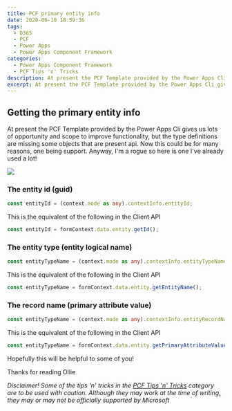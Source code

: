 ```yaml
---
title: PCF primary entity info
date: 2020-06-10 18:59:36
tags:
  - D365
  - PCF
  - Power Apps
  - Power Apps Component Framework
categories:
  - Power Apps Component Framework
  - PCF Tips 'n' Tricks
description: At present the PCF Template provided by the Power Apps Cli gives us lots of opportunity and scope to improve functionality, but the type definitions are missing some objects that are present api. Now this could be for many reasons, one being support. Anyway, I'm a rogue so here is one I've already used a lot!
excerpt: At present the PCF Template provided by the Power Apps Cli gives us lots of opportunity and scope to improve functionality, but the type definitions are missing some objects that are present api. Now this could be for many reasons, one being support. Anyway, I'm a rogue so here is one I've already used a lot!
---
```


## Getting the primary entity info

At present the PCF Template provided by the Power Apps Cli gives us lots of opportunity and scope to improve functionality, but the type definitions are missing some objects that are present api. Now this could be for many reasons, one being support. Anyway, I'm a rogue so here is one I've already used a lot!

![](pcf-entityinfo.png)

### The entity id (guid)

```TypeScript
const entityId = (context.mode as any).contextInfo.entityId;
```

This is the equivalent of the following in the Client API

```TypeScript
const entityId = formContext.data.entity.getId();
```

### The entity type (entity logical name)

```TypeScript
const entityTypeName = (context.mode as any).contextInfo.entityTypeName;
```

This is the equivalent of the following in the Client API

```TypeScript
const entityTypeName = formContext.data.entity.getEntityName();
```

### The record name (primary attribute value)

```TypeScript
const entityTypeName = (context.mode as any).contextInfo.entityRecordName;
```

This is the equivalent of the following in the Client API

```TypeScript
const entityTypeName = formContext.data.entity.getPrimaryAttributeValue();
```

Hopefully this will be helpful to some of you!

Thanks for reading
Ollie

_Disclaimer!_
_Some of the tips 'n' tricks in the [PCF Tips 'n' Tricks](/categories/Power-Apps-Component-Framework/PCF-Tips-n-Tricks/) category are to be used with caution. Although they may work at the time of writing, they may or may not be officially supported by Microsoft_
